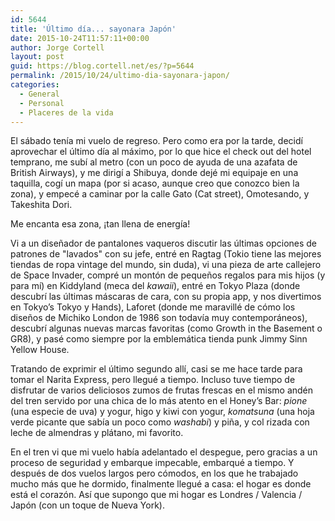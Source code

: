 ```yaml
---
id: 5644
title: 'Último día... sayonara Japón'
date: 2015-10-24T11:57:11+00:00
author: Jorge Cortell
layout: post
guid: https://blog.cortell.net/es/?p=5644
permalink: /2015/10/24/ultimo-dia-sayonara-japon/
categories:
  - General
  - Personal
  - Placeres de la vida
---
```


  
El sábado tenía mi vuelo de regreso. Pero como era por la tarde, decidí aprovechar el último día al máximo, por lo que hice el check out del hotel temprano, me subí al metro (con un poco de ayuda de una azafata de British Airways), y me dirigí a Shibuya, donde dejé mi equipaje en una taquilla, cogí un mapa (por si acaso, aunque creo que conozco bien la zona), y empecé a caminar por la calle Gato (Cat street), Omotesando, y Takeshita Dori.

Me encanta esa zona, ¡tan llena de energía!

Vi a un diseñador de pantalones vaqueros discutir las últimas opciones de patrones de "lavados" con su jefe, entré en Ragtag (Tokio tiene las mejores tiendas de ropa vintage del mundo, sin duda), vi una pieza de arte callejero de Space Invader, compré un montón de pequeños regalos para mis hijos (y para mí) en Kiddyland (meca del _kawaii_), entré en Tokyo Plaza (donde descubrí las últimas máscaras de cara, con su propia app, y nos divertimos en Tokyo’s Tokyo y Hands), Laforet (donde me maravillé de cómo los diseños de Michiko London de 1986 son todavía muy contemporáneos), descubrí algunas nuevas marcas favoritas (como Growth in the Basement o GR8), y pasé como siempre por la emblemática tienda punk Jimmy Sinn Yellow House.

Tratando de exprimir el último segundo allí, casi se me hace tarde para tomar el Narita Express, pero llegué a tiempo. Incluso tuve tiempo de disfrutar de varios deliciosos zumos de frutas frescas en el mismo andén del tren servido por una chica de lo más atento en el Honey’s Bar: _pione_ (una especie de uva) y yogur, higo y kiwi con yogur, _komatsuna_ (una hoja verde picante que sabía un poco como _washabi_) y piña, y col rizada con leche de almendras y plátano, mi favorito.
  
En el tren vi que mi vuelo había adelantado el despegue, pero gracias a un proceso de seguridad y embarque impecable, embarqué a tiempo. Y después de dos vuelos largos pero cómodos, en los que he trabajado mucho más que he dormido, finalmente llegué a casa: el hogar es donde está el corazón. Así que supongo que mi hogar es Londres / Valencia / Japón (con un toque de Nueva York).